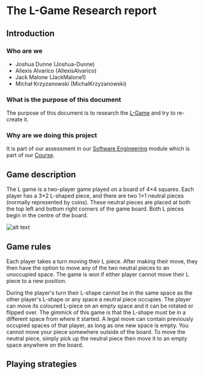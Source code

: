 # The L-Game Research report 
## Introduction

### Who are we
- Joshua Dunne (Joshua-Dunne)
- Allexis Alvarico (AllexisAlvarico)
- Jack Malone (JackMalone1)
- Michał Krzyzanowski (MichalKrzyzanowski)

### What is the purpose of this document
The purpose of this document is to research the [L-Game](https://en.wikipedia.org/wiki/L_game) and try to re-create it.

### Why are we doing this project
It is part of our assessment in our [Software Engineering](http://itcarlow.akarisoftware.com/index.cfm/page/module/moduleCode/COMP%20H2218) module which is part of our [Course](https://www.itcarlow.ie/courses/type/undergraduate-cao-courses/computing-networking-courses/cw208.htm).

## Game description
The L game is a two-player game played on a board of 4×4 squares. Each player has a 3×2 L-shaped piece, and there are two 1×1 neutral pieces (normally represented by coins). These neutral pieces are placed at both the top left and bottom right corners of the game board. Both L pieces begin in the centre of the board.

![alt text](https://upload.wikimedia.org/wikipedia/commons/thumb/8/82/L_Game_start_position.svg/250px-L_Game_start_position.svg.png "Picture of Starting Board")

## Game rules
Each player takes a turn moving their L piece. After making their move, they then have the option to move any of the two neutral pieces to an unoccupied space. The game is won if either player cannot move their L piece to a new position.

During the player's turn their L-shape cannot be in the same space as the other player's L-shape or any space a neutral piece occupies. The player can move its coloured L-piece on an empty space and it can be rotated or flipped over. The gimmick of this game is that the L-shape must be in a different space from where it started. A legal move can contain previously occupied spaces of that player, as long as one new space is empty. You cannot move your piece somewhere outside of the board. To move the neutral piece, simply pick up the neutral piece then move it to an empty space anywhere on the board.

## Playing strategies
